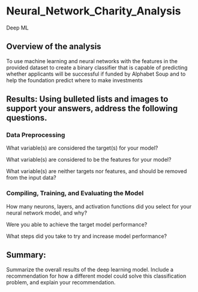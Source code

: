 # Neural_Network_Charity_Analysis
Deep ML

## Overview of the analysis

To use machine learning and neural networks with the features in the provided dataset to create a binary classifier that is capable of predicting whether applicants will be successful if funded by Alphabet Soup and to help the foundation predict where to make investments 


## Results: Using bulleted lists and images to support your answers, address the following questions.

### Data Preprocessing

What variable(s) are considered the target(s) for your model?


What variable(s) are considered to be the features for your model?


What variable(s) are neither targets nor features, and should be removed from the input data?


### Compiling, Training, and Evaluating the Model


How many neurons, layers, and activation functions did you select for your neural network model, and why?


Were you able to achieve the target model performance?


What steps did you take to try and increase model performance?


## Summary: 

Summarize the overall results of the deep learning model. Include a recommendation for how a different model could solve this classification problem, and explain your recommendation.

